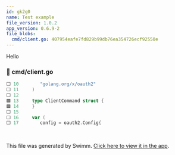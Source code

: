 ```yaml
---
id: gk2g0
name: Test example
file_version: 1.0.2
app_version: 0.6.9-2
file_blobs:
  cmd/client.go: 407954eafe7fd829b99db76ea354726ecf92550e
---
```


Hello
<!-- NOTE-swimm-snippet: the lines below link your snippet to Swimm -->
### 📄 cmd/client.go
```go
⬜ 10     	"golang.org/x/oauth2"
⬜ 11     )
⬜ 12     
🟩 13     type ClientCommand struct {
🟩 14     }
⬜ 15     
⬜ 16     var (
⬜ 17     	config = oauth2.Config{
```

<br/>

This file was generated by Swimm. [Click here to view it in the app](https://app.swimm.io/repos/Z2l0aHViJTNBJTNBZ29sYW5nLWV4YW1wbGUtYXBwJTNBJTNBQXJpc3RhdA==/docs/gk2g0).